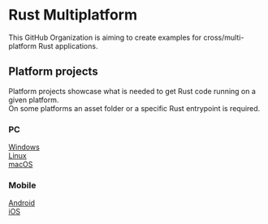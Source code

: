 # Rust Multiplatform

This GitHub Organization is aiming to create examples for cross/multi-platform Rust applications.

## Platform projects

Platform projects showcase what is needed to get Rust code running on a given platform.  
On some platforms an asset folder or a specific Rust entrypoint is required.  

### PC

[Windows](https://github.com/rust-multiplatform/Platform-Windows.git)  
[Linux](https://github.com/rust-multiplatform/Platform-Linux.git)  
[macOS](https://github.com/rust-multiplatform/Platform-macOS.git)  

### Mobile

[Android](https://github.com/rust-multiplatform/Platform-Android.git)  
[iOS](https://github.com/rust-multiplatform/Platform-iOS.git)  

